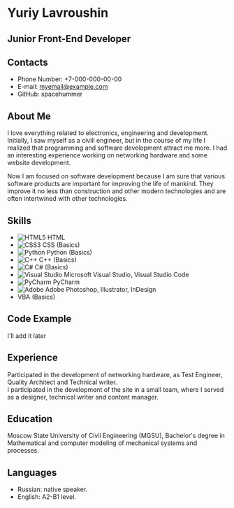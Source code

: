 # Yuriy Lavroushin

## Junior Front-End Developer  

## Contacts
* Phone Number: +7-000-000-00-00
* E-mail: myemail@example.com
* GitHub: spacehummer  

## About Me
I love everything related to electronics, engineering and development. Initially, I saw myself as a civill engineer, but in the course of my life I realized that programming and software development attract me more.
I had an interesting experience working on networking hardware and some website development.  

Now I am focused on software development because I am sure that various software products are important for improving the life of mankind. They improve it no less than construction and other modern technologies and are often intertwined with other technologies.  

## Skills
* ![HTML5](https://img.shields.io/badge/html5-%23E34F26.svg?style=for-the-badge&logo=html5&logoColor=white) HTML
* ![CSS3](https://img.shields.io/badge/css3-%231572B6.svg?style=for-the-badge&logo=css3&logoColor=white) CSS (Basics)
* ![Python](https://img.shields.io/badge/python-3670A0?style=for-the-badge&logo=python&logoColor=ffdd54) Python (Basics)
* ![C++](https://img.shields.io/badge/c++-%2300599C.svg?style=for-the-badge&logo=c%2B%2B&logoColor=white) C++ (Basics)
* ![C#](https://img.shields.io/badge/c%23-%23239120.svg?style=for-the-badge&logo=c-sharp&logoColor=white) C# (Basics)
* ![Visual Studio](https://img.shields.io/badge/Visual%20Studio-5C2D91.svg?style=for-the-badge&logo=visual-studio&logoColor=white) Microsoft Visual Studio, Visual Studio Code
* ![PyCharm](https://img.shields.io/badge/pycharm-143?style=for-the-badge&logo=pycharm&logoColor=black&color=black&labelColor=green) PyCharm
* ![Adobe](https://img.shields.io/badge/adobe-%23FF0000.svg?style=for-the-badge&logo=adobe&logoColor=white) Adobe Photoshop, Illustrator, InDesign
* VBA (Basics)  

## Code Example
I'll add it later  

## Experience
Participated in the development of networking hardware, as Test Engineer, Quality Architect and Technical writer.  
I participated in the development of the site in a small team, where I served as a designer, technical writer and content manager.  

## Education
Moscow State University of Civil Engineering (MGSU), Bachelor's degree in Mathematical and computer modeling of mechanical systems and processes.  

## Languages
* Russian: native speaker.  
* English: A2-B1 level.  

